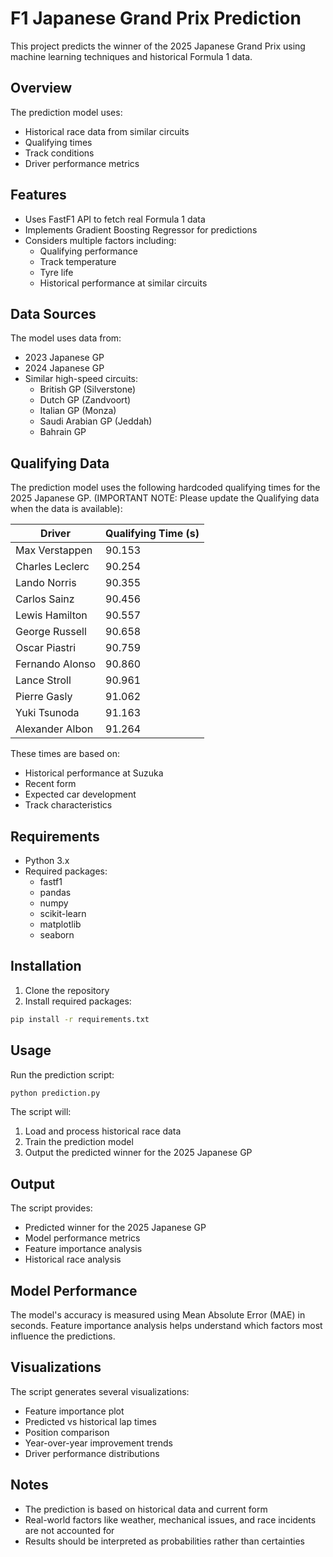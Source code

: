 # F1 Japanese Grand Prix Prediction

This project predicts the winner of the 2025 Japanese Grand Prix using machine learning techniques and historical Formula 1 data.

## Overview

The prediction model uses:
- Historical race data from similar circuits
- Qualifying times
- Track conditions
- Driver performance metrics

## Features

- Uses FastF1 API to fetch real Formula 1 data
- Implements Gradient Boosting Regressor for predictions
- Considers multiple factors including:
  - Qualifying performance
  - Track temperature
  - Tyre life
  - Historical performance at similar circuits

## Data Sources

The model uses data from:
- 2023 Japanese GP
- 2024 Japanese GP
- Similar high-speed circuits:
  - British GP (Silverstone)
  - Dutch GP (Zandvoort)
  - Italian GP (Monza)
  - Saudi Arabian GP (Jeddah)
  - Bahrain GP

## Qualifying Data

The prediction model uses the following hardcoded qualifying times for the 2025 Japanese GP. (IMPORTANT NOTE:  Please update the Qualifying data when the data is available):

| Driver | Qualifying Time (s) |
|--------|---------------------|
| Max Verstappen | 90.153 |
| Charles Leclerc | 90.254 |
| Lando Norris | 90.355 |
| Carlos Sainz | 90.456 |
| Lewis Hamilton | 90.557 |
| George Russell | 90.658 |
| Oscar Piastri | 90.759 |
| Fernando Alonso | 90.860 |
| Lance Stroll | 90.961 |
| Pierre Gasly | 91.062 |
| Yuki Tsunoda | 91.163 |
| Alexander Albon | 91.264 |

These times are based on:
- Historical performance at Suzuka
- Recent form
- Expected car development
- Track characteristics

## Requirements

- Python 3.x
- Required packages:
  - fastf1
  - pandas
  - numpy
  - scikit-learn
  - matplotlib
  - seaborn

## Installation

1. Clone the repository
2. Install required packages:
```bash
pip install -r requirements.txt
```

## Usage

Run the prediction script:
```bash
python prediction.py
```

The script will:
1. Load and process historical race data
2. Train the prediction model
3. Output the predicted winner for the 2025 Japanese GP

## Output

The script provides:
- Predicted winner for the 2025 Japanese GP
- Model performance metrics
- Feature importance analysis
- Historical race analysis

## Model Performance

The model's accuracy is measured using Mean Absolute Error (MAE) in seconds. Feature importance analysis helps understand which factors most influence the predictions.

## Visualizations

The script generates several visualizations:
- Feature importance plot
- Predicted vs historical lap times
- Position comparison
- Year-over-year improvement trends
- Driver performance distributions

## Notes

- The prediction is based on historical data and current form
- Real-world factors like weather, mechanical issues, and race incidents are not accounted for
- Results should be interpreted as probabilities rather than certainties
